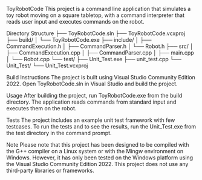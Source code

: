 ToyRobotCode
This project is a command line application that simulates a toy robot moving on a square tabletop, with a command interpreter that reads user input and executes commands on the robot.

Directory Structure
├── ToyRobotCode.sln
├── ToyRobotCode.vcxproj
├── build/
│   └── ToyRobotCode.exe
├── include/
│   ├── CommandExecution.h
│   ├── CommandParser.h
│   └── Robot.h
├── src/
│   ├── CommandExecution.cpp
│   ├── CommandParser.cpp
│   ├── main.cpp
│   └── Robot.cpp
└── test/
    ├── Unit_Test.exe
    ├── unit_test.cpp
    └── Unit_Test/
	   └── Unit_Test.vcxproj
	

Build Instructions
The project is built using Visual Studio Community Edition 2022. Open ToyRobotCode.sln in Visual Studio and build the project.

Usage
After building the project, run ToyRobotCode.exe from the build directory. The application reads commands from standard input and executes them on the robot.

Tests
The project includes an example unit test framework with few testcases. To run the tests and to see the results, run the Unit_Test.exe from the test directory in the command prompt.

Note
Please note that this project has been designed to be compiled with the G++ compiler on a Linux system or with the Mingw environment on Windows. However, it has only been tested on the Windows platform using the Visual Studio Community Edition 2022. This project does not use any third-party libraries or frameworks.